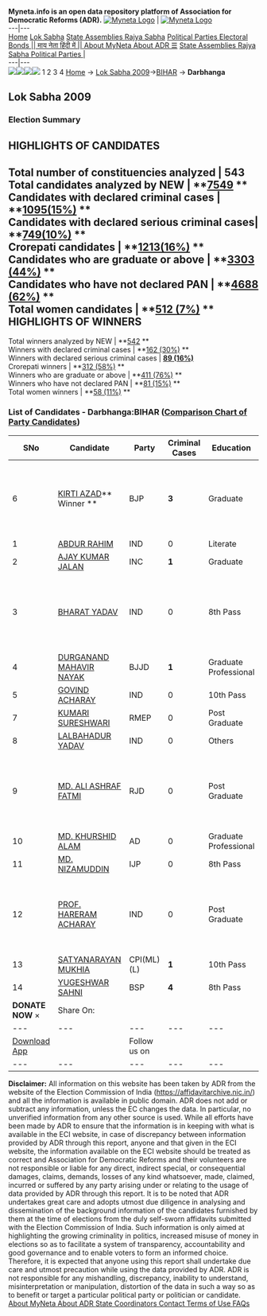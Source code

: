 **Myneta.info is an open data repository platform of Association for Democratic Reforms (ADR).**
[![Myneta Logo](https://www.myneta.info/lib/img/myneta-logo.png)](https://www.myneta.info/) | [![Myneta Logo](https://www.myneta.info/lib/img/adr-logo.png)](https://adrindia.org)  
---|---  
[Home](https://www.myneta.info/) [Lok Sabha](https://www.myneta.info/#ls "Lok Sabha") [ State Assemblies ](https://www.myneta.info/#sa "State Assemblies") [Rajya Sabha](https://www.myneta.info/#rs "Rajya Sabha") [Political Parties ](https://www.myneta.info/party "Political Parties") [ Electoral Bonds ](https://www.myneta.info/electoral_bonds "Electoral Bonds") [ || माय नेता हिंदी में || ](https://translate.google.co.in/translate?prev=hp&hl=en&js=y&u=www.myneta.info&sl=en&tl=hi&history_state0=) [ About MyNeta ](https://adrindia.org/content/about-myneta) [ About ADR ](https://adrindia.org/about-adr/who-we-are) [☰](javascript:void\(0\))
[ State Assemblies ](https://www.myneta.info/#sa "State Assemblies") [ Rajya Sabha ](https://www.myneta.info/#rs "Rajya Sabha") [ Political Parties ](https://www.myneta.info/party "Political Parties")
|   
---|---  
![](https://www.myneta.info/lib/img/banner/banner-1.png)![](https://www.myneta.info/lib/img/banner/banner-2.png)![](https://www.myneta.info/lib/img/banner/banner-3.png)![](https://www.myneta.info/lib/img/banner/banner-4.png)
1  2  3  4 
[Home](https://www.myneta.info/) → [Lok Sabha 2009](https://www.myneta.info/ls2009/)→[BIHAR](https://www.myneta.info/ls2009/index.php?action=show_constituencies&state_id=4) → **Darbhanga**
### 
## Lok Sabha 2009
###  Election Summary 
HIGHLIGHTS OF CANDIDATES  
---  
Total number of constituencies analyzed |  543   
Total candidates analyzed by NEW | **[7549](https://www.myneta.info/ls2009/index.php?action=summary&subAction=candidates_analyzed&sort=candidate#summary) **  
Candidates with declared criminal cases | **[1095(15%)](https://www.myneta.info/ls2009/index.php?action=summary&subAction=crime&sort=candidate#summary) **  
Candidates with declared serious criminal cases| **[749(10%)](https://www.myneta.info/ls2009/index.php?action=summary&subAction=serious_crime&sort=candidate#summary) **  
Crorepati candidates | **[1213(16%)](https://www.myneta.info/ls2009/index.php?action=summary&subAction=crorepati&sort=candidate#summary) **  
Candidates who are graduate or above | **[3303 (44%)](https://www.myneta.info/ls2009/index.php?action=summary&subAction=education&sort=candidate#summary) **  
Candidates who have not declared PAN | **[4688 (62%)](https://www.myneta.info/ls2009/index.php?action=summary&subAction=without_pan&sort=candidate#summary) **  
Total women candidates | **[512 (7%)](https://www.myneta.info/ls2009/index.php?action=summary&subAction=women_candidate&sort=candidate#summary) **  
HIGHLIGHTS OF WINNERS  
---  
Total winners analyzed by NEW | **[542](https://www.myneta.info/ls2009/index.php?action=summary&subAction=winner_analyzed&sort=candidate#summary) **  
Winners with declared criminal cases | **[162 (30%)](https://www.myneta.info/ls2009/index.php?action=summary&subAction=winner_crime&sort=candidate#summary) **  
Winners with declared serious criminal cases | **[89 (16%)](https://www.myneta.info/ls2009/index.php?action=summary&subAction=winner_serious_crime&sort=candidate#summary)**  
Crorepati winners | **[312 (58%)](https://www.myneta.info/ls2009/index.php?action=summary&subAction=winner_crorepati&sort=candidate#summary) **  
Winners who are graduate or above | **[411 (76%)](https://www.myneta.info/ls2009/index.php?action=summary&subAction=winner_education&sort=candidate#summary) **  
Winners who have not declared PAN | **[81 (15%)](https://www.myneta.info/ls2009/index.php?action=summary&subAction=winner_without_pan&sort=candidate#summary) **  
Total women winners | **[58 (11%)](https://www.myneta.info/ls2009/index.php?action=summary&subAction=winner_women&sort=candidate#summary) **  
### List of Candidates - Darbhanga:BIHAR ([Comparison Chart of Party Candidates](https://www.myneta.info/ls2009/comparisonchart.php?constituency_id=180))
SNo | Candidate| Party| Criminal Cases| Education| Age| Total Assets| Liabilities  
---|---|---|---|---|---|---|---  
6  | [KIRTI AZAD](https://www.myneta.info/ls2009/candidate.php?candidate_id=3112)** Winner ** | BJP | **3** | Graduate| 48 | ![](https://myneta.info/image_v2.php?myneta_folder=ls2009&candidate_id=3112&col=ta) | ![](https://myneta.info/image_v2.php?myneta_folder=ls2009&candidate_id=3112&col=lia)  
1  | [ABDUR RAHIM](https://www.myneta.info/ls2009/candidate.php?candidate_id=3119) | IND | 0 | Literate| 49 | Rs 51,00,000 ~ 51 Lacs+ | Rs 0 ~   
2  | [AJAY KUMAR JALAN](https://www.myneta.info/ls2009/candidate.php?candidate_id=3110) | INC | **1** | Graduate| 49 | Rs 37,27,735 ~ 37 Lacs+ | Rs 90,000 ~ 90 Thou+  
3  | [BHARAT YADAV](https://www.myneta.info/ls2009/candidate.php?candidate_id=3121) | IND | 0 | 8th Pass| 54 | ![](https://myneta.info/image_v2.php?myneta_folder=ls2009&candidate_id=3121&col=ta) | ![](https://myneta.info/image_v2.php?myneta_folder=ls2009&candidate_id=3121&col=lia)  
4  | [DURGANAND MAHAVIR NAYAK](https://www.myneta.info/ls2009/candidate.php?candidate_id=3116) | BJJD | **1** | Graduate Professional| 37 | Rs 21,15,000 ~ 21 Lacs+ | Rs 2,07,807 ~ 2 Lacs+  
5  | [GOVIND ACHARAY](https://www.myneta.info/ls2009/candidate.php?candidate_id=3120) | IND | 0 | 10th Pass| 27 | Rs 3,90,384 ~ 3 Lacs+ | Rs 0 ~   
7  | [KUMARI SURESHWARI](https://www.myneta.info/ls2009/candidate.php?candidate_id=3114) | RMEP | 0 | Post Graduate| 60 | Rs 4,58,200 ~ 4 Lacs+ | Rs 0 ~   
8  | [LALBAHADUR YADAV](https://www.myneta.info/ls2009/candidate.php?candidate_id=3122) | IND | 0 | Others| 35 | Rs 1,80,000 ~ 1 Lacs+ | Rs 0 ~   
9  | [MD. ALI ASHRAF FATMI](https://www.myneta.info/ls2009/candidate.php?candidate_id=3111) | RJD | 0 | Post Graduate| 53 | ![](https://myneta.info/image_v2.php?myneta_folder=ls2009&candidate_id=3111&col=ta) | ![](https://myneta.info/image_v2.php?myneta_folder=ls2009&candidate_id=3111&col=lia)  
10  | [MD. KHURSHID ALAM](https://www.myneta.info/ls2009/candidate.php?candidate_id=3115) | AD | 0 | Graduate Professional| 46 | Rs 5,93,000 ~ 5 Lacs+ | Rs 0 ~   
11  | [MD. NIZAMUDDIN](https://www.myneta.info/ls2009/candidate.php?candidate_id=3117) | IJP | 0 | 8th Pass| 36 | Rs 18,84,900 ~ 18 Lacs+ | Rs 20,000 ~ 20 Thou+  
12  | [PROF. HARERAM ACHARAY](https://www.myneta.info/ls2009/candidate.php?candidate_id=3123) | IND | 0 | Post Graduate| 49 | ![](https://myneta.info/image_v2.php?myneta_folder=ls2009&candidate_id=3123&col=ta) | ![](https://myneta.info/image_v2.php?myneta_folder=ls2009&candidate_id=3123&col=lia)  
13  | [SATYANARAYAN MUKHIA](https://www.myneta.info/ls2009/candidate.php?candidate_id=3118) | CPI(ML)(L) | **1** | 10th Pass| 41 | Rs 2,84,463 ~ 2 Lacs+ | Rs 5,000 ~ 5 Thou+  
14  | [YUGESHWAR SAHNI](https://www.myneta.info/ls2009/candidate.php?candidate_id=3113) | BSP | **4** | 8th Pass| 55 | Rs 63,84,537 ~ 63 Lacs+ | Rs 24,247 ~ 24 Thou+  
|  **DONATE NOW** × |  Share On:  | [](https://api.whatsapp.com/send?text=https%3A%2F%2Fmyneta.info%2Fpunjab2022%2Findex.php%3Faction%3Dshow_constituencies%26state_id%3D19) | [](https://www.facebook.com/sharer/sharer.php?u=https%3A%2F%2Fmyneta.info%2Fpunjab2022%2Findex.php%3Faction%3Dshow_constituencies%26state_id%3D19) | [](https://twitter.com/share?url=https%3A%2F%2Fmyneta.info%2Fpunjab2022%2Findex.php%3Faction%3Dshow_constituencies%26state_id%3D19)  
---|---|---|---|---  
| [ Download App ](https://play.google.com/store/apps/details?id=com.webrosoft.myneta1&pcampaignid=pcampaignidMKT-Other-global-all-co-prtnr-py-PartBadge-Mar2515-1) | [](https://play.google.com/store/apps/details?id=com.webrosoft.myneta1&pcampaignid=pcampaignidMKT-Other-global-all-co-prtnr-py-PartBadge-Mar2515-1) |  Follow us on  | [](https://www.facebook.com/adrindia.org/) | [](https://twitter.com/adrspeaks) | [](https://groups.google.com/g/national-election-watch?hl=en&pli=1) | [](https://www.instagram.com/adrspeaks/) | [](https://www.youtube.com/user/adrspeaks) | [](https://sharechat.com/profile/adrspeaks)  
---|---|---|---|---|---|---|---|---  
**Disclaimer:** All information on this website has been taken by ADR from the website of the Election Commission of India (https://affidavitarchive.nic.in/) and all the information is available in public domain. ADR does not add or subtract any information, unless the EC changes the data. In particular, no unverified information from any other source is used. While all efforts have been made by ADR to ensure that the information is in keeping with what is available in the ECI website, in case of discrepancy between information provided by ADR through this report, anyone and that given in the ECI website, the information available on the ECI website should be treated as correct and Association for Democratic Reforms and their volunteers are not responsible or liable for any direct, indirect special, or consequential damages, claims, demands, losses of any kind whatsoever, made, claimed, incurred or suffered by any party arising under or relating to the usage of data provided by ADR through this report. It is to be noted that ADR undertakes great care and adopts utmost due diligence in analysing and dissemination of the background information of the candidates furnished by them at the time of elections from the duly self-sworn affidavits submitted with the Election Commission of India. Such information is only aimed at highlighting the growing criminality in politics, increased misuse of money in elections so as to facilitate a system of transparency, accountability and good governance and to enable voters to form an informed choice. Therefore, it is expected that anyone using this report shall undertake due care and utmost precaution while using the data provided by ADR. ADR is not responsible for any mishandling, discrepancy, inability to understand, misinterpretation or manipulation, distortion of the data in such a way so as to benefit or target a particular political party or politician or candidate. 
[ About MyNeta ](https://adrindia.org/content/about-myneta) [ About ADR ](https://adrindia.org/about-adr/who-we-are) [ State Coordinators ](https://adrindia.org/about-adr/state-coordinators) [ Contact ](https://adrindia.org/contact-us) [ Terms of Use ](https://adrindia.org/content/adr-terms-use) [ FAQs ](https://adrindia.org/content/faqs)
